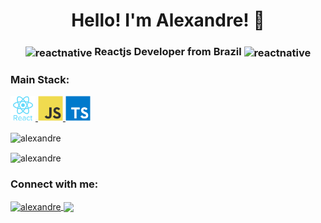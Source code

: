 <h1 align="center">Hello! I'm Alexandre! 👋</h1>
<h3 align="center">
  <img align="center" src="https://reactnative.dev/img/header_logo.svg" alt="reactnative" width="40" height="40"/>
  Reactjs Developer from Brazil
  <img align="center" src="https://reactnative.dev/img/header_logo.svg" alt="reactnative" width="40" height="40"/>
</h3>

<h3 align="left">Main Stack:</h3>
<p align="left">
  <a href="https://reactjs.org/" target="_blank">
    <img src="https://raw.githubusercontent.com/devicons/devicon/master/icons/react/react-original-wordmark.svg" alt="react" width="40" height="40"/>
  </a>

  <a href="https://developer.mozilla.org/en-US/docs/Web/JavaScript" target="_blank">
    <img src="https://raw.githubusercontent.com/devicons/devicon/master/icons/javascript/javascript-original.svg" alt="javascript" width="40" height="40"/>
  </a>

  <a href="https://www.typescriptlang.org/" target="_blank">
    <img src="https://raw.githubusercontent.com/devicons/devicon/master/icons/typescript/typescript-original.svg" alt="typescript" width="40" height="40"/>
  </a>

</p>

<p>
  <img align="center" src="https://github-readme-stats.vercel.app/api?username=AlexandreeDev&show_icons=true&theme=dark&locale=en" alt="alexandre" />
</p>

<p>
  <img align="center" src="https://github-readme-stats.vercel.app/api/top-langs?username=AlexandreeDev&show_icons=true&theme=dark&locale=en&layout=compact" alt="alexandre" />
</p>

<h3 align="left">Connect with me:</h3>
<p align="left">
  <a href="https://linkedin.com/in/alexandreejferreira" target="blank">
    <img align="center" src="https://img.shields.io/badge/LinkedIn-0077B5?style=for-the-badge&logo=linkedin&logoColor=white" alt="alexandre" height="30"/>
  </a>

  <a href = "mailto:alexandree999@gmail.com">
    <img align="center" src="https://img.shields.io/badge/Gmail-D14836?style=for-the-badge&logo=gmail&logoColor=white" target="_blank" height="30">
  </a>
</p>
